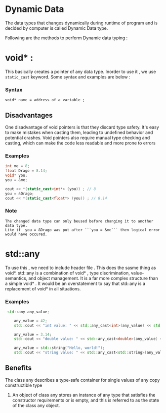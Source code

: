 # Dynamic Data

The data types that changes dynamically during runtime of program and is decided by computer is called Dynamic Data type.

Following are the methods to perform Dynamic data typing :

# void* :

This basically creates a pointer of any data type. Inorder to use it , we use ```static_cast``` keyword. Some syntax and examples are below : 

### Syntax 
```
void* name = address of a variable ;

```
## Disadvantages 

<p> One disadvantage of void pointers is that they discard type safety. It's easy to make mistakes when casting them, leading to undefined behavior and potential crashes. Void pointers also require manual type checking and casting, which can make the code less readable and more prone to errors </p>


### Examples 

```cpp
int me = 8;
float Drago = 8.14;
void* you;
you = &me;

cout << *(static_cast<int*> (you)) ; // 8
you = &Drago;
cout << *(static_cast<float*> (you)) ; // 8.14
```

### Note 
```
The changed data type can only beused before changing it to another data type.
Like if  you = &Drago was put after ```you = &me``` then logical error would have occured.
```

# std::any 
To use this , we need to include <any> header file . 
This does the sasme thing as void*.
std::any is a combination of void* , type discrimination, value-semantics, and object management. It is a far more complex structure than a simple void* . It would be an overstatement to say that std::any is a replacement of void* in all situations.

### Examples 
```cpp
 std::any any_value;

    any_value = 42;
    std::cout << "int value: " << std::any_cast<int>(any_value) << std::endl;

    any_value = 3.14;
    std::cout << "double value: " << std::any_cast<double>(any_value) << std::endl;

    any_value = std::string("Hello, world!");
    std::cout << "string value: " << std::any_cast<std::string>(any_value) << std::endl;

```

## Benefits 

The class any describes a type-safe container for single values of any copy constructible type
1) An object of class any stores an instance of any type that satisfies the constructor requirements or is empty, and this is referred to as the state of the class any object.
